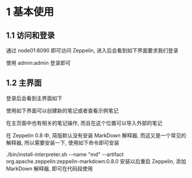 # 1 基本使用

## 1.1 访问和登录
通过 node01:8090 即可访问 Zeppelin, 进入后会看到如下界面要求我们登录


使用 admin:admin 登录即可



## 1.2 主界面
登录后会看到主界面如下


使用如下界面可以创建新的笔记或者查看示例笔记


在主页面中也有相关的笔记操作, 而且在这个位置可以导入外部的笔记

在 Zeppelin 0.8 中, 简版默认没有安装 MarkDown 解释器, 而这又是一个常见的解释器, 所以需要安装一下, 使用如下命令即可安装

./bin/install-interpreter.sh --name "md" --artifact org.apache.zeppelin:zeppelin-markdown:0.8.0
安装以后重启 Zeppelin, 添加 MarkDown 解释器, 即可在代码段使用